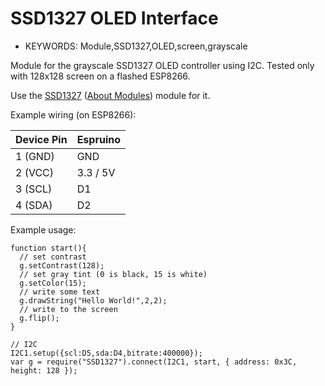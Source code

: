 <!--- Copyright (c) 2023 Stefan Bauwens. See the file LICENSE for copying permission. -->
SSD1327 OLED Interface
======================

* KEYWORDS: Module,SSD1327,OLED,screen,grayscale

Module for the grayscale SSD1327 OLED controller using I2C.
Tested only with 128x128 screen on a flashed ESP8266.

Use the [SSD1327](/modules/SSD1327.js) ([About Modules](/Modules)) module for it.

Example wiring (on ESP8266):

| Device Pin | Espruino |
| ---------- | -------- |
| 1 (GND)    | GND      |
| 2 (VCC)    | 3.3 / 5V |
| 3 (SCL)    | D1       |
| 4 (SDA)    | D2       |

Example usage:

```
function start(){
  // set contrast
  g.setContrast(128);
  // set gray tint (0 is black, 15 is white)
  g.setColor(15);
  // write some text
  g.drawString("Hello World!",2,2);
  // write to the screen
  g.flip(); 
}

// I2C
I2C1.setup({scl:D5,sda:D4,bitrate:400000});
var g = require("SSD1327").connect(I2C1, start, { address: 0x3C, height: 128 });
```
